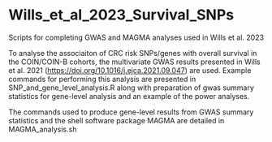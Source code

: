 # Wills_et_al_2023_Survival_SNPs
Scripts for completing GWAS and MAGMA analyses used in Wills et al. 2023

To analyse the associaiton of CRC risk SNPs/genes with overall survival in the COIN/COIN-B cohorts, the multivariate GWAS results presented in Wills et al. 2021 (https://doi.org/10.1016/j.ejca.2021.09.047) are used. 
Example commands for performing this analysis are presented in SNP_and_gene_level_analysis.R along with preparation of gwas summary statistics for gene-level analysis and an example of the power analyses. 

The commands used to produce gene-level results from GWAS summary statistics and the shell software package MAGMA are detailed in MAGMA_analysis.sh



